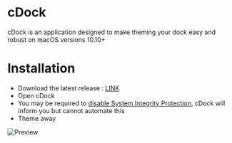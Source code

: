 # cDock

cDock is an application designed to make theming your dock easy and robust on macOS versions 10.10+

# Installation

- Download the latest release : [LINK](https://github.com/w0lfschild/app_updates/raw/master/cDock/cDock_master.zip)
- Open cDock
- You may be required to [disable System Integrity Protection](http://osxdaily.com/2015/10/05/disable-rootless-system-integrity-protection-mac-os-x/), cDock will inform you but cannot automate this
- Theme away

![Preview](https://github.com/w0lfschild/w0lfschild.github.io/raw/master/images/cdock/example.png)
